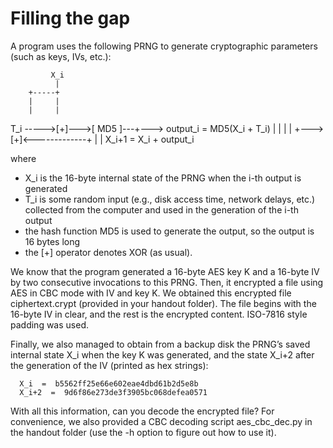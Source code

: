 Filling the gap
===============

A program uses the following PRNG to generate cryptographic parameters (such as keys, IVs, etc.):
 
             X_i
              |
        +-----+
        |     |
        |     |
   T_i ----->[+]--->[ MD5 ]---+---> output_i = MD5(X_i + T_i)
        |                     |
        |                     |
        +--->[+]<-------------+
              |
              |
             X_i+1 = X_i + output_i

where
- X_i is the 16-byte internal state of the PRNG when the i-th output is generated
- T_i is some random input (e.g., disk access time, network delays, etc.) collected from the computer and used in the generation of the i-th output
- the hash function MD5 is used to generate the output, so the output is 16 bytes long
- the [+] operator denotes XOR (as usual).

We know that the program generated a 16-byte AES key K and a 16-byte IV by two consecutive invocations to this PRNG. Then, it encrypted a file using AES in CBC mode with IV and key K. We obtained this encrypted file ciphertext.crypt (provided in your handout folder). The  file begins with the 16-byte IV in clear, and the rest is the encrypted content. ISO-7816 style padding was used.

Finally, we also managed to obtain from a backup disk the PRNG’s saved internal state X_i when the key K was generated, and the state X_i+2 after the generation of the IV (printed as hex strings):

      X_i  =  b5562ff25e66e602eae4dbd61b2d5e8b
      X_i+2  =  9d6f86e273de3f3905bc068defea0571

With all this information, can you decode the encrypted file? For convenience, we also provided a CBC decoding script aes_cbc_dec.py in the handout folder (use the -h option to figure out how to use it). 
